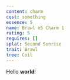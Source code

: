 ```yaml
---
content: charm
cost: something
essence: 5
name: Brawl e5 Charm 1
rating: 5
requires: []
splat: Second Sunrise
trait: Brawl
tree: Coil
---
```


Hello **world**!

